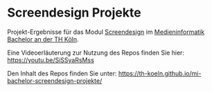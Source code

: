 # Screendesign Projekte

Projekt-Ergebnisse für das Modul [Screendesign](https://th-koeln.github.io/mi-bachelor-screendesign/) im [Medieninformatik Bachelor an der TH Köln](https://www.medieninformatik.th-koeln.de/).

Eine Videoerläuterung zur Nutzung des Repos finden Sie hier:
https://youtu.be/SiSSyaRsMss

Den Inhalt des Repos finden Sie unter: 
https://th-koeln.github.io/mi-bachelor-screendesign-projekte/


